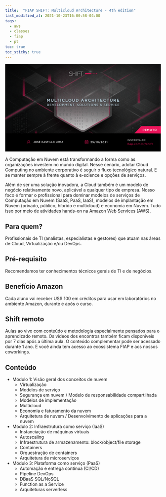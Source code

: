 ```yaml
---
title:  "FIAP SHIFT: Multicloud Architecture - 4th edition"
last_modified_at: 2021-10-23T16:00:58-04:00
tags:
  - aws
  - classes
  - fiap
  - pt
toc: true
toc_sticky: true
---
```


[![](/assets/images/posts/2021-10-23-shift-multicloud-4.png)](https://www.fiap.com.br/shift/curso/tecnologia/multicloud-architecture-development-solutions-service-online)

A Computação em Nuvem está transformando a forma como as organizações investem no mundo digital. Nesse cenário, adotar Cloud Computing no ambiente corporativo é seguir o fluxo tecnológico natural. E se manter sempre à frente quanto à e-science e opções de serviços.

Além de ser uma solução inovadora, a Cloud também é um modelo de negócio relativamente novo, aplicável a qualquer tipo de empresa. Nosso foco é formar o profissional para dominar modelos de serviços de Computação em Nuvem (SaaS, PaaS, IaaS), modelos de implantação em Nuvem (privado, público, híbrido e multicloud) e economia em Nuvem. Tudo isso por meio de atividades hands-on na Amazon Web Services (AWS).

## Para quem?
Profissionais de TI (analistas, especialistas e gestores) que atuam nas áreas de Cloud, Virtualização e/ou DevOps.

## Pré-requisito
Recomendamos ter conhecimentos técnicos gerais de TI e de negócios.

## Benefício Amazon

Cada aluno vai receber US$ 100 em créditos para usar em laboratórios no ambiente Amazon, durante e após o curso.

## Shift remoto
Aulas ao vivo com conteúdo e metodologia especialmente pensados para o aprendizado remoto. Os vídeos dos encontros também ficam disponíveis por 7 dias após a última aula. O conteúdo complementar pode ser acessado durante 1 ano. E você ainda tem acesso ao ecossistema FIAP e aos nossos coworkings.



## Conteúdo

 - Módulo 1: Visão geral dos conceitos de nuvem
    * Virtualização
    * Modelos de serviço
    * Segurança em nuvem / Modelo de responsabilidade compartilhada
    * Modelos de implementação
    * Multicloud
    * Economia e faturamento da nuvem
    * Arquitetura de nuvem / Desenvolvimento de aplicações para a nuvem
 - Módulo 2: Infraestrutura como serviço  (IaaS)
    * Instanciação de máquinas virtuais
    * Autoscaling
    * Infraestrutura de armazenamento: block/object/file storage
    * Containers
    * Orquestração de containers
    * Arquitetura de microserviços
 - Módulo 3: Plataforma como serviço (PaaS)
    * Automação e entrega contínua (CI/CD)
    * Pipeline DevOps
    * DBaaS SQL/NoSQL
    * Function as a Service
    * Arquiteturas serverless